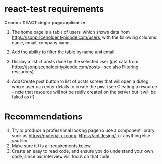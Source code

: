 # react-test requirements

Create a REACT single-page application.

1. The home page is a table of users, which shows data from https://jsonplaceholder.typicode.com/users, with the following columns: name, email, company name. 
2. Add the ability to filter the table by name and email.

3. Display a list of posts done by the selected user (get data from https://jsonplaceholder.typicode.com/posts - see also Filtering resources). 

4. Add Create post button to list of posts screen that will open a dialog where user can enter details to create the post (see Creating a resource - note that resource will not be really created on the server but it will be faked as if)

# Recommendations
1. Try to produce a professional looking page so use a component library such as  https://material-ui.com/, https://ant.design/, or anything else you like.
2. Make sure it fits all requirements below 
3. Create an easy to read code, and ensure you do understand your own code, since our interview will focus on that code 

